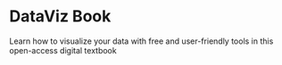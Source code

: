 # DataViz Book
Learn how to visualize your data with free and user-friendly tools in this open-access digital textbook
